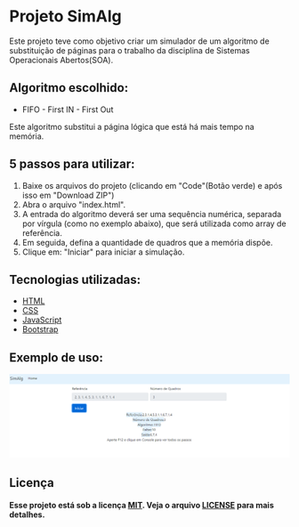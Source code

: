 
# Projeto SimAlg

Este projeto teve como objetivo criar um simulador de um algoritmo de substituição de páginas para o trabalho da disciplina de Sistemas Operacionais Abertos(SOA).

## Algoritmo escolhido:
- FIFO - First IN - First Out

Este algoritmo substitui a página lógica que está há mais tempo na memória.

## 5 passos para utilizar:
1. Baixe os arquivos do projeto (clicando em "Code"(Botão verde) e após isso em "Download ZIP") 
2. Abra o arquivo "index.html".
3. A entrada do algoritmo deverá ser uma sequência numérica, separada por vírgula (como no exemplo abaixo), que será utilizada como array de referência. 
4. Em seguida, defina a quantidade de quadros que a memória dispõe.
5. Clique em: "Iniciar" para iniciar a simulação.

## Tecnologias utilizadas:

  - [HTML](https://www.w3schools.com/html/default.asp)
  - [CSS](https://www.w3schools.com/css/)
  - [JavaScript](https://www.w3schools.com/js/)
  - [Bootstrap](https://getbootstrap.com.br/)

## Exemplo de uso:

<img src="img/Captura1.PNG">

## Licença

#### Esse projeto está sob a licença [MIT](./LICENSE). Veja o arquivo [LICENSE](./LICENSE) para mais detalhes.
